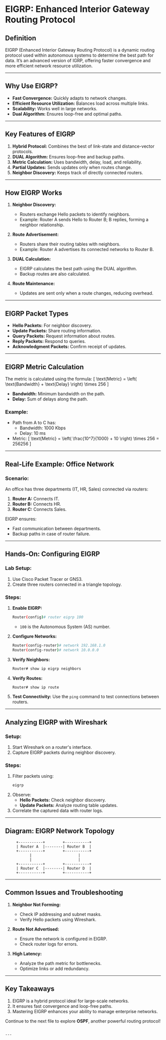# EIGRP: Enhanced Interior Gateway Routing Protocol

## **Definition**
EIGRP (Enhanced Interior Gateway Routing Protocol) is a dynamic routing protocol used within autonomous systems to determine the best path for data. It’s an advanced version of IGRP, offering faster convergence and more efficient network resource utilization.

---

## **Why Use EIGRP?**
- **Fast Convergence:** Quickly adapts to network changes.
- **Efficient Resource Utilization:** Balances load across multiple links.
- **Scalability:** Works well in large networks.
- **Dual Algorithm:** Ensures loop-free and optimal paths.

---

## **Key Features of EIGRP**
1. **Hybrid Protocol:** Combines the best of link-state and distance-vector protocols.
2. **DUAL Algorithm:** Ensures loop-free and backup paths.
3. **Metric Calculation:** Uses bandwidth, delay, load, and reliability.
4. **Partial Updates:** Sends updates only when routes change.
5. **Neighbor Discovery:** Keeps track of directly connected routers.

---

## **How EIGRP Works**
1. **Neighbor Discovery:**
   - Routers exchange Hello packets to identify neighbors.
   - Example: Router A sends Hello to Router B; B replies, forming a neighbor relationship.
   
2. **Route Advertisement:**
   - Routers share their routing tables with neighbors.
   - Example: Router A advertises its connected networks to Router B.

3. **DUAL Calculation:**
   - EIGRP calculates the best path using the DUAL algorithm.
   - Backup routes are also calculated.

4. **Route Maintenance:**
   - Updates are sent only when a route changes, reducing overhead.

---

## **EIGRP Packet Types**
- **Hello Packets:** For neighbor discovery.
- **Update Packets:** Share routing information.
- **Query Packets:** Request information about routes.
- **Reply Packets:** Respond to queries.
- **Acknowledgment Packets:** Confirm receipt of updates.

---

## **EIGRP Metric Calculation**
The metric is calculated using the formula:
\[
\text{Metric} = \left( \text{Bandwidth} + \text{Delay} \right) \times 256
\]
- **Bandwidth:** Minimum bandwidth on the path.
- **Delay:** Sum of delays along the path.

### **Example:**
- Path from A to C has:
  - Bandwidth: 1000 Kbps
  - Delay: 10 ms
- Metric:
  \[
  \text{Metric} = \left( \frac{10^7}{1000} + 10 \right) \times 256 = 256256
  \]

---

## **Real-Life Example: Office Network**
### Scenario:
An office has three departments (IT, HR, Sales) connected via routers:
1. **Router A:** Connects IT.
2. **Router B:** Connects HR.
3. **Router C:** Connects Sales.

EIGRP ensures:
- Fast communication between departments.
- Backup paths in case of router failure.

---

## **Hands-On: Configuring EIGRP**

### **Lab Setup:**
1. Use Cisco Packet Tracer or GNS3.
2. Create three routers connected in a triangle topology.

### **Steps:**
1. **Enable EIGRP:**
   ```bash
   Router(config)# router eigrp 100
   ```
   - `100` is the Autonomous System (AS) number.

2. **Configure Networks:**
   ```bash
   Router(config-router)# network 192.168.1.0
   Router(config-router)# network 10.0.0.0
   ```

3. **Verify Neighbors:**
   ```bash
   Router# show ip eigrp neighbors
   ```

4. **Verify Routes:**
   ```bash
   Router# show ip route
   ```

5. **Test Connectivity:**
   Use the `ping` command to test connections between routers.

---

## **Analyzing EIGRP with Wireshark**

### **Setup:**
1. Start Wireshark on a router's interface.
2. Capture EIGRP packets during neighbor discovery.

### **Steps:**
1. Filter packets using:
   ```bash
   eigrp
   ```
2. Observe:
   - **Hello Packets:** Check neighbor discovery.
   - **Update Packets:** Analyze routing table updates.
3. Correlate the captured data with router logs.

---

## **Diagram: EIGRP Network Topology**

```
     +-----------+        +-----------+
     | Router A  |--------| Router B  |
     +-----------+        +-----------+
           |                     |
           |                     |
     +-----------+        +-----------+
     | Router C  |--------| Router D  |
     +-----------+        +-----------+
```

---

## **Common Issues and Troubleshooting**
1. **Neighbor Not Forming:**
   - Check IP addressing and subnet masks.
   - Verify Hello packets using Wireshark.

2. **Route Not Advertised:**
   - Ensure the network is configured in EIGRP.
   - Check router logs for errors.

3. **High Latency:**
   - Analyze the path metric for bottlenecks.
   - Optimize links or add redundancy.

---

## **Key Takeaways**
1. EIGRP is a hybrid protocol ideal for large-scale networks.
2. It ensures fast convergence and loop-free paths.
3. Mastering EIGRP enhances your ability to manage enterprise networks.

Continue to the next file to explore **OSPF**, another powerful routing protocol!
```

---

